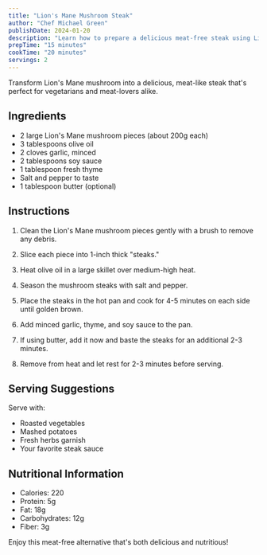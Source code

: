 ```yaml
---
title: "Lion's Mane Mushroom Steak"
author: "Chef Michael Green"
publishDate: 2024-01-20
description: "Learn how to prepare a delicious meat-free steak using Lion's Mane mushroom."
prepTime: "15 minutes"
cookTime: "20 minutes"
servings: 2
---
```


Transform Lion's Mane mushroom into a delicious, meat-like steak that's perfect for vegetarians and meat-lovers alike.

## Ingredients

- 2 large Lion's Mane mushroom pieces (about 200g each)
- 3 tablespoons olive oil
- 2 cloves garlic, minced
- 2 tablespoons soy sauce
- 1 tablespoon fresh thyme
- Salt and pepper to taste
- 1 tablespoon butter (optional)

## Instructions

1. Clean the Lion's Mane mushroom pieces gently with a brush to remove any debris.

2. Slice each piece into 1-inch thick "steaks."

3. Heat olive oil in a large skillet over medium-high heat.

4. Season the mushroom steaks with salt and pepper.

5. Place the steaks in the hot pan and cook for 4-5 minutes on each side until golden brown.

6. Add minced garlic, thyme, and soy sauce to the pan.

7. If using butter, add it now and baste the steaks for an additional 2-3 minutes.

8. Remove from heat and let rest for 2-3 minutes before serving.

## Serving Suggestions

Serve with:
- Roasted vegetables
- Mashed potatoes
- Fresh herbs garnish
- Your favorite steak sauce

## Nutritional Information

- Calories: 220
- Protein: 5g
- Fat: 18g
- Carbohydrates: 12g
- Fiber: 3g

Enjoy this meat-free alternative that's both delicious and nutritious!